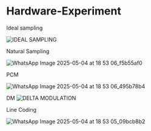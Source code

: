 # Hardware-Experiment
Ideal sampling

![IDEAL SAMPLING](https://github.com/user-attachments/assets/2d7648ab-7e2e-49a9-8f9b-1ddff1832851)

Natural Sampling

![WhatsApp Image 2025-05-04 at 18 53 06_f5b55af0](https://github.com/user-attachments/assets/16097921-44c4-4eca-b790-c902d14090b4)

PCM

![WhatsApp Image 2025-05-04 at 18 53 06_495b78b4](https://github.com/user-attachments/assets/ac59ac50-19b8-4581-889e-0a60e7693fba)

DM
![DELTA MODULATION](https://github.com/user-attachments/assets/76758f5a-fa8a-4272-8879-9feadf648a94)


Line Coding

![WhatsApp Image 2025-05-04 at 18 53 05_09bcb8b2](https://github.com/user-attachments/assets/a8f4a0ff-5ba1-40f8-8aca-a1bbb2de31c8)



